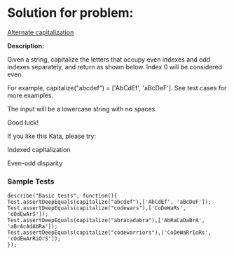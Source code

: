 # Solution for problem:

[Alternate capitalization](https://www.codewars.com/kata/59cfc000aeb2844d16000075)

**Description:**

Given a string, capitalize the letters that occupy even indexes and odd indexes separately, and return as shown below. Index 0 will be considered even.

For example, capitalize("abcdef") = ['AbCdEf', 'aBcDeF']. See test cases for more examples.

The input will be a lowercase string with no spaces.

Good luck!

If you like this Kata, please try:

Indexed capitalization

Even-odd disparity

### Sample Tests

```plaintext
describe("Basic tests", function(){
Test.assertDeepEquals(capitalize("abcdef"),['AbCdEf', 'aBcDeF']);
Test.assertDeepEquals(capitalize("codewars"),['CoDeWaRs', 'cOdEwArS']);
Test.assertDeepEquals(capitalize("abracadabra"),['AbRaCaDaBrA', 'aBrAcAdAbRa']);
Test.assertDeepEquals(capitalize("codewarriors"),['CoDeWaRrIoRs', 'cOdEwArRiOrS']);
});
```
